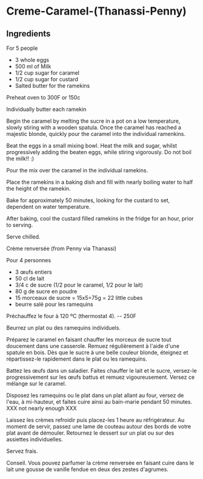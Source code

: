 # Creme-Caramel-\(Thanassi-Penny\)

## Ingredients

For 5 people

* 3 whole eggs
* 500 ml of Milk 
* 1/2 cup sugar for caramel
* 1/2 cup sugar for custard 
* Salted butter for the ramekins 

Preheat oven to 300F or 150c 

Individually butter each ramekin

Begin the caramel by melting the sucre in a pot on a low temperature, slowly stiring with a wooden spatula. Once the caramel has reached a majestic blonde, quickly pour the caramel into the individual ramenkins.

Beat the eggs in a small mixing bowl. Heat the milk and sugar, whilst progressively adding the beaten eggs, while stiring vigorously. Do not boil the milk!! :)

Pour the mix over the caramel in the individual ramekins.

Place the ramekins in a baking dish and fill with nearly boiling water to half the height of the ramekin. 

Bake for approximately 50 minutes, looking for the custard to set, dependent on water temperature. 

After baking, cool the custard filled ramekins in the fridge for an hour, prior to serving.

Serve chilled. 


Crème renversée \(from Penny via Thanassi\)

Pour 4 personnes

* 3 œufs entiers
* 50 cl de lait
* 3/4 c de sucre \(1/2 pour le caramel, 1/2 pour le lait\)
* 80 g de sucre en poudre
* 15 morceaux de sucre = 15x5=75g = 22 little cubes 
* beurre salé pour les ramequins

Préchauffez le four à 120 ºC \(thermostat 4\). -- 250F

Beurrez un plat ou des ramequins individuels.

Préparez le caramel en faisant chauffer les morceux de sucre tout doucement dans une casserole. Remuez régulièrement à l'aide d'une spatule en bois. Dès que le sucre à une belle couleur blonde, éteignez et répartissez-le rapidement dans le plat ou les ramequins.

Battez les œufs dans un saladier. Faites chauffer le lait et le sucre, versez-le progressivement sur les œufs battus et remuez vigoureusement. Versez ce mélange sur le caramel.

Disposez les ramequins ou le plat dans un plat allant au four, versez de l'eau, à mi-hauteur, et faites cuire ainsi au bain-marie pendant 50 minutes. XXX not nearly enough XXX

Laissez les crèmes refroidir puis placez-les 1 heure au réfrigérateur. Au moment de servir, passez une lame de couteau autour des bords de votre plat avant de démouler. Retournez le dessert sur un plat ou sur des assiettes individuelles.

Servez frais.

Conseil. Vous pouvez parfumer la crème renversée en faisant cuire dans le lait une gousse de vanille fendue en deux des zestes d'agrumes.

